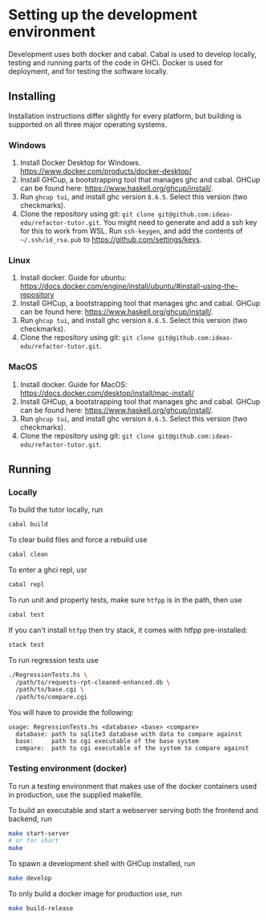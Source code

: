 # Setting up the development environment

Development uses both docker and cabal. Cabal is used to develop locally, testing and running parts of the code in GHCi. Docker is used for deployment, and for testing the software locally.

## Installing

Installation instructions differ slightly for every platform, but building is supported on all three major operating systems.

### Windows

1. Install Docker Desktop for Windows. <https://www.docker.com/products/docker-desktop/>
2. Install GHCup, a bootstrapping tool that manages ghc and cabal. GHCup can be found here: <https://www.haskell.org/ghcup/install/>.
3. Run `ghcup tui`, and install ghc version `8.6.5`. Select this version (two checkmarks).
4. Clone the repository using git: `git clone git@github.com:ideas-edu/refactor-tutor.git`. You might need to generate and add a ssh key for this to work from WSL. Run `ssh-keygen`, and add the contents of `~/.ssh/id_rsa.pub` to <https://github.com/settings/keys>.

### Linux

1. Install docker. Guide for ubuntu: <https://docs.docker.com/engine/install/ubuntu/#install-using-the-repository>
2. Install GHCup, a bootstrapping tool that manages ghc and cabal. GHCup can be found here: <https://www.haskell.org/ghcup/install/>.
3. Run `ghcup tui`, and install ghc version `8.6.5`. Select this version (two checkmarks).
4. Clone the repository using git: `git clone git@github.com:ideas-edu/refactor-tutor.git`.

### MacOS

1. Install docker. Guide for MacOS: <https://docs.docker.com/desktop/install/mac-install/>
2. Install GHCup, a bootstrapping tool that manages ghc and cabal. GHCup can be found here: <https://www.haskell.org/ghcup/install/>.
3. Run `ghcup tui`, and install ghc version `8.6.5`. Select this version (two checkmarks).
4. Clone the repository using git: `git clone git@github.com:ideas-edu/refactor-tutor.git`.

## Running

### Locally

To build the tutor locally, run

```bash
cabal build
```

To clear build files and force a rebuild use

```bash
cabal clean
```

To enter a ghci repl, usr

```bash
cabal repl
```

To run unit and property tests, make sure `htfpp` is in the path, then use

```bash
cabal test
```

If you can't install `htfpp` then try stack, it comes with htfpp pre-installed:

```bash
stack test
```

To run regression tests use

```bash
./RegressionTests.hs \
  /path/to/requests-rpt-cleaned-enhanced.db \
  /path/to/base.cgi \
  /path/to/compare.cgi
```

You will have to provide the following:
```
usage: RegressionTests.hs <database> <base> <compare>
  database: path to sqlite3 database with data to compare against
  base:     path to cgi executable of the base system
  compare:  path to cgi executable of the system to compare against
```

### Testing environment (docker)

To run a testing environment that makes use of the docker containers used in production, use the supplied makefile.

To build an executable and start a webserver serving both the frontend and backend, run 

```bash
make start-server
# or for short
make
```

To spawn a development shell with GHCup installed, run

```bash
make develop
```

To only build a docker image for production use, run

```bash
make build-release
```

